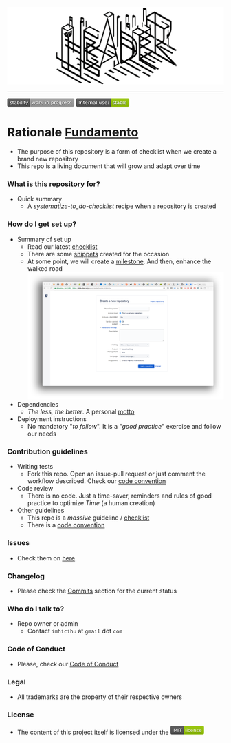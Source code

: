 <p align="center">
  <img src="images/logo.png?raw=true" alt="Logotipo de 
  Good practices on repository creation"/>
</p>

---

![stability-work_in_progress](images/Badges/stability-work_in_progress.png)
![internaluse-green](images/Badges/internal_use_Stable.png)

# Rationale  [Fundamento](LEEME.md)
* The purpose of this repository is a form of checklist when we create a brand new repository
* This repo is a living document that will grow and adapt over time

### What is this repository for?

+ Quick summary
    * A _systematize-to_do-checklist_ recipe when a repository is created

### How do I get set up?

+ Summary of set up
    - Read our latest [checklist](Checklist_4_Bitbucket.md)
    - There are some [snippets](https://bitbucket.org/imhicihu/workspace/snippets/) created for the occasion
    - At some point, we will create a [milestone](https://jira.atlassian.com/browse/BCLOUD-11528). And then, enhance the walked road
      ![repository.png](images/68747470733a2f2f6269746275636b65742e6f72672f7265706f2f656b79616545452f696d616765732f313637353835393637352d7265706f7369746f72792e706e67.png)
+ Dependencies
    - _The less, the better_. A personal [motto](https://dictionary.cambridge.org/es/diccionario/ingles/motto)
+ Deployment instructions
    - No mandatory "_to follow_". It is a "_good practice_" exercise and follow our needs

### Contribution guidelines

* Writing tests
     - Fork this repo. Open an issue-pull request or just comment the workflow described. Check our [code convention](Coding_convention.md)
* Code review
     - There is no code. Just a time-saver, reminders and rules of good practice to optimize _Time_ (a human creation)
* Other guidelines
     - This repo is a _massive_ guideline / [checklist](Checklist.md)
     - There is a [code convention](Coding_convention.md)
     
### Issues

* Check them on [here](https://bitbucket.org/imhicihu/good-practices-on-repository-creation/issues)

### Changelog

* Please check the [Commits](https://github.com/imhicihu/Good-practices-on-repository-creation/commits/master) section for the current status

### Who do I talk to?

* Repo owner or admin
	 - Contact `imhicihu` at `gmail` dot `com`

### Code of Conduct

* Please, check our [Code of Conduct](code_of_conduct.md)

### Legal

* All trademarks are the property of their respective owners

### License

* The content of this project itself is licensed under the ![MIT Licence](images/License/MIT_License.png)
